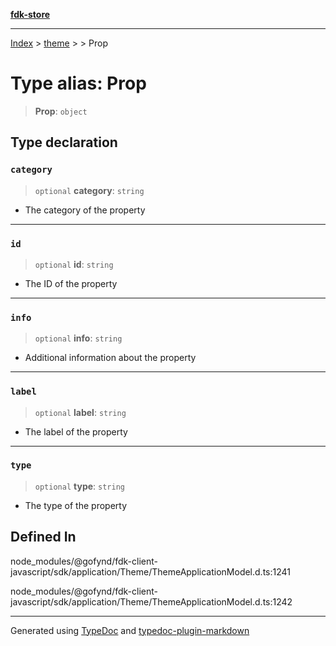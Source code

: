 [**fdk-store**](../../../README.md)
***

[Index](../../../API.md) > [theme](../../README.md) > [<internal>](../README.md) > Prop

# Type alias: Prop

> **Prop**: `object`

## Type declaration

### `category`

> `optional` **category**: `string`

- The category of the property

***

### `id`

> `optional` **id**: `string`

- The ID of the property

***

### `info`

> `optional` **info**: `string`

- Additional information about the property

***

### `label`

> `optional` **label**: `string`

- The label of the property

***

### `type`

> `optional` **type**: `string`

- The type of the property

## Defined In

node\_modules/@gofynd/fdk-client-javascript/sdk/application/Theme/ThemeApplicationModel.d.ts:1241

node\_modules/@gofynd/fdk-client-javascript/sdk/application/Theme/ThemeApplicationModel.d.ts:1242

***
Generated using [TypeDoc](https://typedoc.org/) and [typedoc-plugin-markdown](https://www.npmjs.com/package/typedoc-plugin-markdown)
